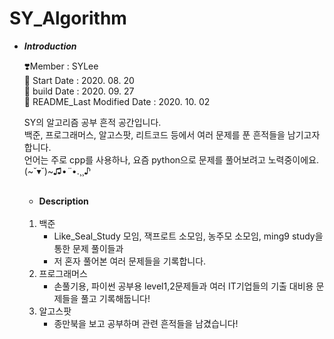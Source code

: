 # SY_Algorithm

- ***Introduction***

    ❣️Member : SYLee<br>
    🐋 Start Date : 2020. 08. 20<br>
    🐋 build Date : 2020. 09. 27<br>
    🐋 README_Last Modified Date : 2020. 10. 02<br>
    
    SY의 알고리즘 공부 흔적 공간입니다.<br>
    백준, 프로그래머스, 알고스팟, 리트코드 등에서 여러 문제를 푼 흔적들을 남기고자 합니다.<br>
    언어는 주로 cpp를 사용하나, 요즘 python으로 문제를 풀어보려고 노력중이에요. (~˘▾˘)~♫•*¨*•.¸¸♪<br><br>
    
    - **Description**
    <br>
    
    1. 백준
        - Like_Seal_Study 모임, 잭프로트 소모임, 농주모 소모임, ming9 study을 통한 문제 풀이들과
        - 저 혼자 풀어본 여러 문제들을 기록합니다.
    2. 프로그래머스
        - 손풀기용, 파이썬 공부용 level1,2문제들과 여러 IT기업들의 기출 대비용 문제들을 풀고 기록해둡니다!
    3. 알고스팟
        - 종만북을 보고 공부하며 관련 흔적들을 남겼습니다!
    
